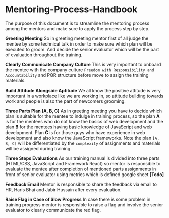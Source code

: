 # Mentoring-Process-Handbook

The purpose of this document is to streamline the mentoring process among the mentors and make sure to apply the process step by step.

**Greeting Meeting**
So in greeting meeting mentor first of all judge the mentee by some technical talk in order to make sure which plan will be executed to groom. And decide the senior evaluator which will be the part of evaluation throughout the training. 

**Clearly Communicate Company Culture**
This is very important to onboard the mentee with the company culture `Freedom with Responsibility and Accountability` and PQR structure before move to assign the training materials.

**Build Attitude Alongside Aptitude**
We all know the positive attitude is very important in a workplace like we are working in, so attitude building towards work and people is also the part of newcomers grooming.

**Three Parts Plan (A, B, C)**
As in greeting meeting you have to decide which plan is suitable for the mentee to indulge in training process, so the plan **A** is for the mentees who do not know the basics of web development and the plan **B** for the mentees having basic knowledge of JavaScript and web development. Plan **C** is for those guys who have experience in web development and also know the JavaScript frameworks. Note the plan `[A, B, C]` will be differentiated by the `complexity` of assignments and materials will be assigned during training.

**Three Steps Evaluations** 
As our training manual is divided into three parts (HTML/CSS, JavaScript and Framework React) so mentor is responsible to evaluate the mentee after completion of mentioned parts assignments in front of senior evaluator using metrics which is defined google sheet **[Todo]**

**Feedback Email** 
Mentor is responsible to share the feedback via email to HR, Haris Bhai and Jabir Hussain after every evaluation.

**Raise Flag in Case of Slow Progress**
In case there is some problem in training progress mentor is responsible to raise a flag and involve the senior evaluator to clearly communicate the red flag.
